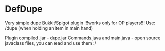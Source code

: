 # DefDupe
Very simple dupe Bukkit/Spigot plugin !!!works only for OP players!!!   Use: /dupe (when holding an item in main hand)

Plugin compiled .jar - dupe.jar
Commands.java and main.java - open source javaclass files, you can read and use them :/
